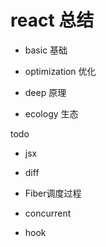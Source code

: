 # react 总结

- basic 基础

- optimization 优化

- deep 原理

- ecology 生态

todo

- jsx

- diff

- Fiber调度过程

- concurrent

- hook